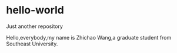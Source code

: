 # hello-world
Just another repository

Hello,everybody,my name is Zhichao Wang,a graduate student from Southeast University.
